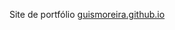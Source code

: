 Site de portfólio
<a href="https://guismoreira.github.io/" target="_blank"> guismoreira.github.io </a>
